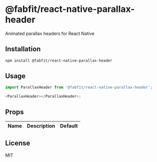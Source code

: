 # @fabfit/react-native-parallax-header

Animated parallax headers for React Native

## Installation

```sh
npm install @fabfit/react-native-parallax-header
```

## Usage

```js
import ParallaxHeader from '@fabfit/react-native-parallax-header';

<ParallaxHeader></ParallaxHeader>;
```

## Props

| Name | Description | Default |
| ---- | ----------- | ------- |


## License

MIT

